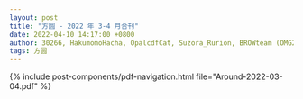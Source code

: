 ```yaml
---
layout: post
title: "方圆 - 2022 年 3-4 月合刊"
date: 2022-04-10 14:17:00 +0800
author: 30266, HakumomoHacha, OpalcdfCat, Suzora_Rurion, BROWteam (OMG22k, bad, ruijam, wangjr)
tags: 方圆
---
```


{% include post-components/pdf-navigation.html file="Around-2022-03-04.pdf" %}